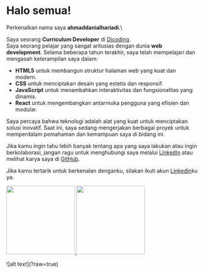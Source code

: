 
# Halo semua! 

Perkenalkan nama saya **ahmaddanialhariadi**.\

Saya seorang **Curriculum Developer** di [Dicoding](https://www.dicoding.com/).\
Saya seorang pelajar yang sangat antusias dengan dunia **web development**. Selama beberapa tahun terakhir, saya telah mempelajari dan mengasah keterampilan saya dalam:  
- **HTML5** untuk membangun struktur halaman web yang kuat dan modern.  
- **CSS** untuk menciptakan desain yang estetis dan responsif.  
- **JavaScript** untuk menambahkan interaktivitas dan fungsionalitas yang dinamis.  
- **React** untuk mengembangkan antarmuka pengguna yang efisien dan modular.  

Saya percaya bahwa teknologi adalah alat yang kuat untuk menciptakan solusi inovatif. Saat ini, saya sedang mengerjakan berbagai proyek untuk memperdalam pemahaman dan kemampuan saya di bidang ini.  

Jika kamu ingin tahu lebih banyak tentang apa yang saya lakukan atau ingin berkolaborasi, jangan ragu untuk menghubungi saya melalui [LinkedIn](https://www.linkedin.com/) atau melihat karya saya di [GitHub](https://github.com/).  

Jika kamu tertarik untuk berkenalan denganku, silakan ikuti akun [Linkedin](https://www.linkedin.com/in/ahmaddanialhariadi/)ku ya.
<p align="left">
<a href="https://github.com/ahmadskylord">
  <img height="180em" src="https://github-readme-stats-eight-theta.vercel.app/api?username=gilangadhan&show_icons=true&theme=algolia&include_all_commits=true&count_private=true"/>
  <img height="180em" src="https://github-readme-stats-eight-theta.vercel.app/api/top-langs/?username=gilangadhan&layout=compact&langs_count=8&theme=algolia"/>
</a>
</p>
![alt text](?raw=true)
